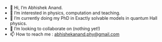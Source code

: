 - 👋 Hi, I’m Abhishek Anand.
- 👀 I’m interested in physics, computation and teaching.
- 🌱 I’m currently doing my PhD in Exactly solvable models in quantum Hall physics.
- 💞️ I’m looking to collaborate on (nothing yet!)
- 📫 How to reach me : abhishekanand.phy@gmail.com

<!---
quantummonk/quantummonk is a ✨ special ✨ repository because its `README.md` (this file) appears on your GitHub profile.
You can click the Preview link to take a look at your changes.
--->
